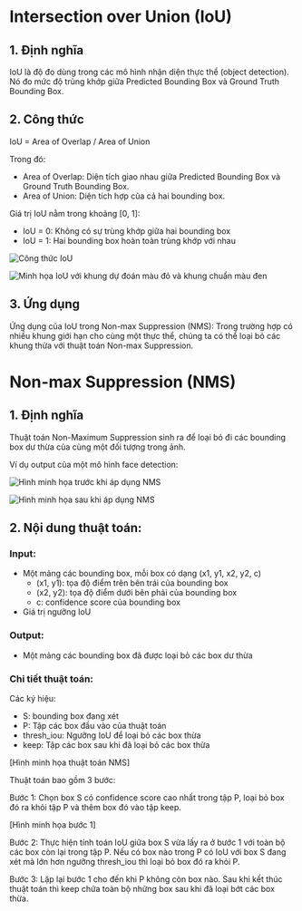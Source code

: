 ﻿# Intersection over Union (IoU)

## 1. Định nghĩa
IoU là độ đo dùng trong các mô hình nhận diện thực thể (object detection). Nó đo mức độ trùng khớp giữa Predicted Bounding Box và Ground Truth Bounding Box.

## 2. Công thức

IoU = Area of Overlap / Area of Union

Trong đó:
- Area of Overlap: Diện tích giao nhau giữa Predicted Bounding Box và Ground Truth Bounding Box.
- Area of Union: Diện tích hợp của cả hai bounding box.

Giá trị IoU nằm trong khoảng [0, 1]:
- IoU = 0: Không có sự trùng khớp giữa hai bounding box
- IoU = 1: Hai bounding box hoàn toàn trùng khớp với nhau

![Công thức IoU](../images/IoU2.jpg)

![Minh họa IoU với khung dự đoán màu đỏ và khung chuẩn màu đen](../images/IoU1.jpg)

## 3. Ứng dụng
Ứng dụng của IoU trong Non-max Suppression (NMS): Trong trường hợp có nhiều khung giới hạn cho cùng một thực thể, chúng ta có thể loại bỏ các khung thừa với thuật toán Non-max Suppression.

# Non-max Suppression (NMS)

## 1. Định nghĩa
Thuật toán Non-Maximum Suppression sinh ra để loại bỏ đi các bounding box dư thừa của cùng một đối tượng trong ảnh.

Ví dụ output của một mô hình face detection:

![Hình minh họa trước khi áp dụng NMS](../images/before.png)

![Hình minh họa sau khi áp dụng NMS](../images/after.png)

## 2. Nội dung thuật toán:

### Input:
- Một mảng các bounding box, mỗi box có dạng (x1, y1, x2, y2, c)
  - (x1, y1): tọa độ điểm trên bên trái của bounding box
  - (x2, y2): tọa độ điểm dưới bên phải của bounding box
  - c: confidence score của bounding box
- Giá trị ngưỡng IoU

### Output:
- Một mảng các bounding box đã được loại bỏ các box dư thừa

### Chi tiết thuật toán:
Các ký hiệu:
- S: bounding box đang xét
- P: Tập các box đầu vào của thuật toán
- thresh_iou: Ngưỡng IoU để loại bỏ các box thừa
- keep: Tập các box sau khi đã loại bỏ các box thừa

[Hình minh họa thuật toán NMS]

Thuật toán bao gồm 3 bước:

Bước 1: Chọn box S có confidence score cao nhất trong tập P, loại bỏ box đó ra khỏi tập P và thêm box đó vào tập keep.

[Hình minh họa bước 1]

Bước 2: Thực hiện tính toán IoU giữa box S vừa lấy ra ở bước 1 với toàn bộ các box còn lại trong tập P. Nếu có box nào trong P có IoU với box S đang xét mà lớn hơn ngưỡng thresh_iou thì loại bỏ box đó ra khỏi P.

Bước 3: Lặp lại bước 1 cho đến khi P không còn box nào. Sau khi kết thúc thuật toán thì keep chứa toàn bộ những box sau khi đã loại bớt các box thừa.